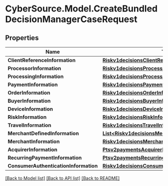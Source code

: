 # CyberSource.Model.CreateBundledDecisionManagerCaseRequest
## Properties

Name | Type | Description | Notes
------------ | ------------- | ------------- | -------------
**ClientReferenceInformation** | [**Riskv1decisionsClientReferenceInformation**](Riskv1decisionsClientReferenceInformation.md) |  | [optional] 
**ProcessorInformation** | [**Riskv1decisionsProcessorInformation**](Riskv1decisionsProcessorInformation.md) |  | [optional] 
**ProcessingInformation** | [**Riskv1decisionsProcessingInformation**](Riskv1decisionsProcessingInformation.md) |  | [optional] 
**PaymentInformation** | [**Riskv1decisionsPaymentInformation**](Riskv1decisionsPaymentInformation.md) |  | [optional] 
**OrderInformation** | [**Riskv1decisionsOrderInformation**](Riskv1decisionsOrderInformation.md) |  | [optional] 
**BuyerInformation** | [**Riskv1decisionsBuyerInformation**](Riskv1decisionsBuyerInformation.md) |  | [optional] 
**DeviceInformation** | [**Riskv1decisionsDeviceInformation**](Riskv1decisionsDeviceInformation.md) |  | [optional] 
**RiskInformation** | [**Riskv1decisionsRiskInformation**](Riskv1decisionsRiskInformation.md) |  | [optional] 
**TravelInformation** | [**Riskv1decisionsTravelInformation**](Riskv1decisionsTravelInformation.md) |  | [optional] 
**MerchantDefinedInformation** | [**List&lt;Riskv1decisionsMerchantDefinedInformation&gt;**](Riskv1decisionsMerchantDefinedInformation.md) |  | [optional] 
**MerchantInformation** | [**Riskv1decisionsMerchantInformation**](Riskv1decisionsMerchantInformation.md) |  | [optional] 
**AcquirerInformation** | [**Ptsv2paymentsAcquirerInformation**](Ptsv2paymentsAcquirerInformation.md) |  | [optional] 
**RecurringPaymentInformation** | [**Ptsv2paymentsRecurringPaymentInformation**](Ptsv2paymentsRecurringPaymentInformation.md) |  | [optional] 
**ConsumerAuthenticationInformation** | [**Riskv1decisionsConsumerAuthenticationInformation**](Riskv1decisionsConsumerAuthenticationInformation.md) |  | [optional] 

[[Back to Model list]](../README.md#documentation-for-models) [[Back to API list]](../README.md#documentation-for-api-endpoints) [[Back to README]](../README.md)

